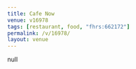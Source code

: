```yaml
---
title: Cafe Now
venue: v16978
tags: [restaurant, food, "fhrs:662172"]
permalink: /v/16978/
layout: venue
---
```

null